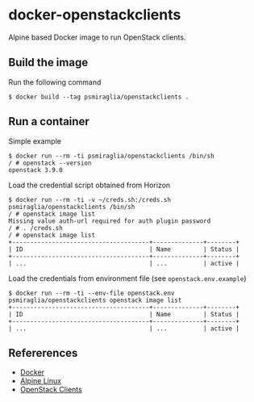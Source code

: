 # docker-openstackclients

Alpine based Docker image to run OpenStack clients.

## Build the image

Run the following command

    $ docker build --tag psmiraglia/openstackclients .

## Run a container

Simple example

    $ docker run --rm -ti psmiraglia/openstackclients /bin/sh
    / # openstack --version
    openstack 3.9.0

Load the credential script obtained from Horizon

    $ docker run --rm -ti -v ~/creds.sh:/creds.sh psmiraglia/openstackclients /bin/sh
    / # openstack image list
    Missing value auth-url required for auth plugin password
    / # . /creds.sh
    / # openstack image list
    +--------------------------------------+--------------+--------+
    | ID                                   | Name         | Status |
    +--------------------------------------+--------------+--------+
    | ...                                  | ...          | active |

Load the credentials from environment file (see `openstack.env.example`)

    $ docker run --rm -ti --env-file openstack.env psmiraglia/openstackclients openstack image list
    +--------------------------------------+--------------+--------+
    | ID                                   | Name         | Status |
    +--------------------------------------+--------------+--------+
    | ...                                  | ...          | active |

## Refererences

*   [Docker](https://www.docker.com)
*   [Alpine Linux](https://alpinelinux.org)
*   [OpenStack Clients](https://wiki.openstack.org/wiki/OpenStackClients)
